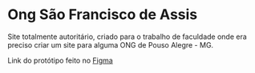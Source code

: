 # Ong São Francisco de Assis

Site totalmente autoritário, criado para o trabalho de faculdade onde era preciso criar um site para alguma ONG de Pouso Alegre - MG.

Link do protótipo feito no [Figma](https://www.figma.com/file/B9bMrkxKWXv98i1LOJDad7/Animais)
